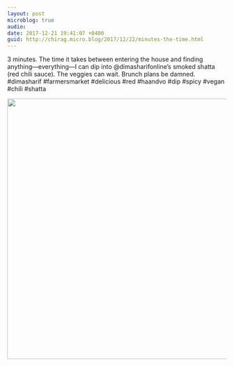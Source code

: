 ```yaml
---
layout: post
microblog: true
audio: 
date: 2017-12-21 19:41:07 +0400
guid: http://chirag.micro.blog/2017/12/22/minutes-the-time.html
---
```

3 minutes. The time it takes between entering the house and finding anything—everything—I can dip into @dimasharifonline’s smoked shatta (red chili sauce). The veggies can wait. Brunch plans be damned. #dimasharif #farmersmarket #delicious #red #haandvo #dip #spicy #vegan #chili #shatta

<img src="http://chirag.micro.blog/uploads/2017/8a9d77cac8.jpg" width="600" height="599" />
